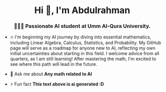 <h1 align="center">Hi 👋, I'm Abdulrahman</h1>
<h3 align="center">👨🏻‍💻 Passionate AI student at Umm Al-Qura University.</h3>





- 🔥 I'm beginning my AI journey by diving into essential mathematics, including Linear Algebra, Calculus, Statistics, and Probability. My GitHub page will serve as a roadmap for anyone new to AI, reflecting my own initial uncertainties about starting in this field. I welcome advice from all quarters, as I am still learning! After mastering the math, I'm excited to see where this path will lead in the future.

- 💬 Ask me about **Any math related to AI**

- ⚡ Fun fact **This text above is ai generated :D**
